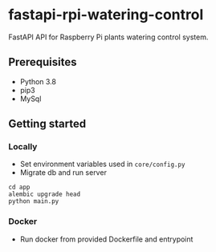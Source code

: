 # fastapi-rpi-watering-control
FastAPI API for Raspberry Pi plants watering control system.

## Prerequisites
 - Python 3.8
 - pip3
 - MySql

## Getting started

### Locally
 - Set environment variables used in `core/config.py`
 - Migrate db and run server
```
cd app
alembic upgrade head
python main.py
```

### Docker
 - Run docker from provided Dockerfile and entrypoint